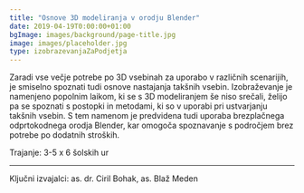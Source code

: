 ```yaml
---
title: "Osnove 3D modeliranja v orodju Blender"
date: 2019-04-19T0:00:00+01:00
bgImage: images/background/page-title.jpg
image: images/placeholder.jpg
type: izobrazevanjaZaPodjetja
---
```

Zaradi vse večje potrebe po 3D vsebinah za uporabo v različnih scenarijih, je smiselno spoznati tudi osnove nastajanja takšnih vsebin. 
Izobraževanje je namenjeno popolnim laikom, ki se s 3D modeliranjem še niso srečali, želijo pa se spoznati s postopki in metodami, ki so v uporabi pri ustvarjanju takšnih vsebin. 
S tem namenom je predvidena tudi uporaba brezplačnega odprtokodnega orodja Blender, kar omogoča spoznavanje s področjem brez potrebe po dodatnih stroških.

Trajanje: 3-5 x 6 šolskih ur

---

Ključni izvajalci: as. dr. Ciril Bohak, as. Blaž Meden
